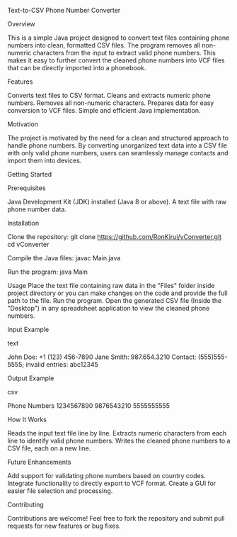  
Text-to-CSV Phone Number Converter

Overview

This is a simple Java project designed to convert text files containing phone numbers into clean, formatted CSV files. The program removes all non-numeric characters from the input to extract valid phone numbers. This makes it easy to further convert the cleaned phone numbers into VCF files that can be directly imported into a phonebook.

Features

Converts text files to CSV format.
Cleans and extracts numeric phone numbers.
Removes all non-numeric characters.
Prepares data for easy conversion to VCF files.
Simple and efficient Java implementation.

Motivation

The project is motivated by the need for a clean and structured approach to handle phone numbers. By converting unorganized text data into a CSV file with only valid phone numbers, users can seamlessly manage contacts and import them into devices.

Getting Started

Prerequisites

Java Development Kit (JDK) installed (Java 8 or above).
A text file with raw phone number data.

Installation

Clone the repository:
git clone https://github.com/RonKirui/vConverter.git
cd vConverter

Compile the Java files:
javac Main.java

Run the program:
java Main

Usage
Place the text file containing raw data in the "Files" folder inside project directory or you can make changes on the code and provide the full path to the file.
Run the program.
Open the generated CSV file (Inside the "Desktop") in any spreadsheet application to view the cleaned phone numbers.

Input Example

text

John Doe: +1 (123) 456-7890
Jane Smith: 987.654.3210
Contact: (555)555-5555; invalid entries: abc12345

Output Example

csv

Phone Numbers
1234567890
9876543210
5555555555

How It Works

Reads the input text file line by line.
Extracts numeric characters from each line to identify valid phone numbers.
Writes the cleaned phone numbers to a CSV file, each on a new line.

Future Enhancements

Add support for validating phone numbers based on country codes.
Integrate functionality to directly export to VCF format.
Create a GUI for easier file selection and processing.

Contributing

Contributions are welcome! Feel free to fork the repository and submit pull requests for new features or bug fixes.